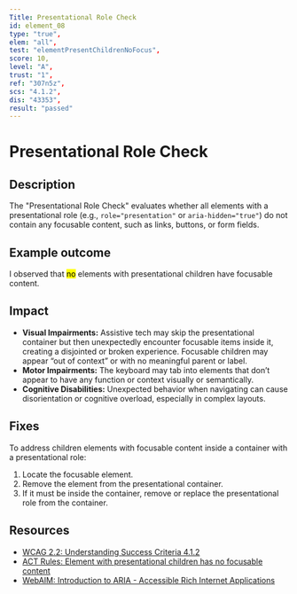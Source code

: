 ```yaml
---
Title: Presentational Role Check
id: element_08
type: "true",
elem: "all",
test: "elementPresentChildrenNoFocus",
score: 10,
level: "A",
trust: "1",
ref: "307n5z",
scs: "4.1.2",
dis: "43353",
result: "passed"
---
```


# Presentational Role Check

## Description

The "Presentational Role Check" evaluates whether all elements with a presentational role (e.g., <code>role="presentation"</code> or <code>aria-hidden="true"</code>) do not contain any focusable content, such as links, buttons, or form fields.

## Example outcome

I observed that <mark>no</mark> elements with presentational children have focusable content.

## Impact

- **Visual Impairments:** Assistive tech may skip the presentational container but then unexpectedly encounter focusable items inside it, creating a disjointed or broken experience. Focusable children may appear “out of context” or with no meaningful parent or label.
- **Motor Impairments:** The keyboard may tab into elements that don’t appear to have any function or context visually or semantically.
- **Cognitive Disabilities:** Unexpected behavior when navigating can cause disorientation or cognitive overload, especially in complex layouts.

## Fixes

To address children elements with focusable content inside a container with a presentational role:

1. Locate the focusable element.
2. Remove the element from the presentational container.
3. If it must be inside the container, remove or replace the presentational role from the container.

## Resources

- [WCAG 2.2: Understanding Success Criteria 4.1.2](https://www.w3.org/WAI/WCAG22/Understanding/name-role-value)
- [ACT Rules: Element with presentational children has no focusable content](https://www.w3.org/WAI/standards-guidelines/act/rules/307n5z/)
- [WebAIM: Introduction to ARIA - Accessible Rich Internet Applications](https://webaim.org/techniques/aria/)
